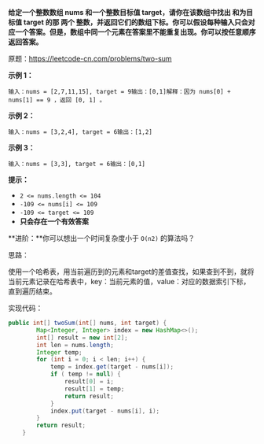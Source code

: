 **给定一个整数数组 nums 和一个整数目标值 target，请你在该数组中找出 和为目标值 target  的那 两个 整数，并返回它们的数组下标。你可以假设每种输入只会对应一个答案。但是，数组中同一个元素在答案里不能重复出现。你可以按任意顺序返回答案。**

原题：https://leetcode-cn.com/problems/two-sum

**示例 1：**

```
输入：nums = [2,7,11,15], target = 9输出：[0,1]解释：因为 nums[0] + nums[1] == 9 ，返回 [0, 1] 。
```

**示例 2：**

```
输入：nums = [3,2,4], target = 6输出：[1,2]
```

**示例 3：**

```
输入：nums = [3,3], target = 6输出：[0,1]
```

**提示：**

- `2 <= nums.length <= 104`
- `-109 <= nums[i] <= 109`
- `-109 <= target <= 109`
- **只会存在一个有效答案**

**进阶：**你可以想出一个时间复杂度小于 `O(n2)` 的算法吗？



思路：

  使用一个哈希表，用当前遍历到的元素和target的差值查找，如果查到不到，就将当前元素记录在哈希表中，key：当前元素的值，value：对应的数据索引下标，直到遍历结束。

实现代码：

```java
public int[] twoSum(int[] nums, int target) {
        Map<Integer, Integer> index = new HashMap<>();
        int[] result = new int[2];
        int len = nums.length;
        Integer temp;
        for (int i = 0; i < len; i++) {
            temp = index.get(target - nums[i]);
            if ( temp != null) {
                result[0] = i;
                result[1] = temp;
                return result;
            }
            index.put(target - nums[i], i);
        }
        return result;
    }
```